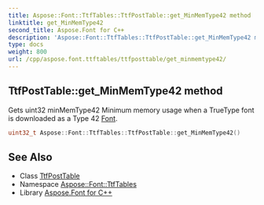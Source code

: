 ```yaml
---
title: Aspose::Font::TtfTables::TtfPostTable::get_MinMemType42 method
linktitle: get_MinMemType42
second_title: Aspose.Font for C++
description: 'Aspose::Font::TtfTables::TtfPostTable::get_MinMemType42 method. Gets uint32 minMemType42 Minimum memory usage when a TrueType font is downloaded as a Type 42 Font in C++.'
type: docs
weight: 800
url: /cpp/aspose.font.ttftables/ttfposttable/get_minmemtype42/
---
```

## TtfPostTable::get_MinMemType42 method


Gets uint32 minMemType42 Minimum memory usage when a TrueType font is downloaded as a Type 42 [Font](../../../aspose.font/font/).

```cpp
uint32_t Aspose::Font::TtfTables::TtfPostTable::get_MinMemType42()
```

## See Also

* Class [TtfPostTable](../)
* Namespace [Aspose::Font::TtfTables](../../)
* Library [Aspose.Font for C++](../../../)
